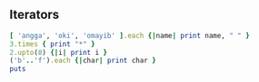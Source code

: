 ##  Iterators

```ruby
[ 'angga', 'oki', 'omayib' ].each {|name| print name, " " }
3.times { print "*" }
2.upto(8) {|i| print i }
('b'..'f').each {|char| print char }
puts
```
